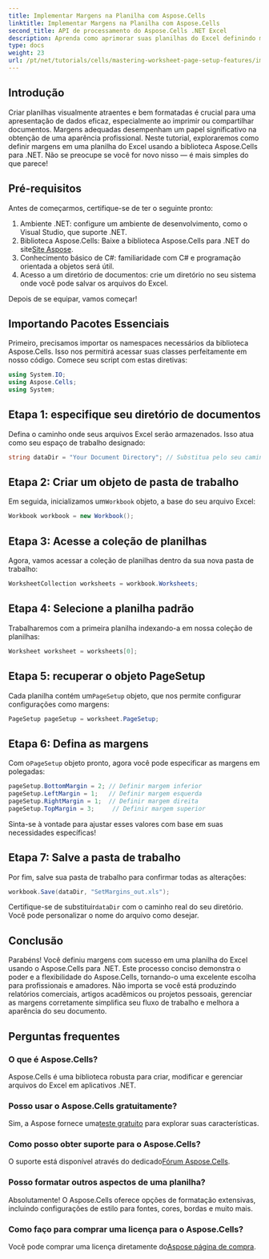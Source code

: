 ```yaml
---
title: Implementar Margens na Planilha com Aspose.Cells
linktitle: Implementar Margens na Planilha com Aspose.Cells
second_title: API de processamento do Aspose.Cells .NET Excel
description: Aprenda como aprimorar suas planilhas do Excel definindo margens usando a biblioteca Aspose.Cells para .NET. Este tutorial passo a passo simplifica o processo, fazendo com que sua apresentação de dados pareça profissional e polida.
type: docs
weight: 23
url: /pt/net/tutorials/cells/mastering-worksheet-page-setup-features/implement-margins-in-worksheet/
---
```

## Introdução

Criar planilhas visualmente atraentes e bem formatadas é crucial para uma apresentação de dados eficaz, especialmente ao imprimir ou compartilhar documentos. Margens adequadas desempenham um papel significativo na obtenção de uma aparência profissional. Neste tutorial, exploraremos como definir margens em uma planilha do Excel usando a biblioteca Aspose.Cells para .NET. Não se preocupe se você for novo nisso — é mais simples do que parece!

## Pré-requisitos

Antes de começarmos, certifique-se de ter o seguinte pronto:

1. Ambiente .NET: configure um ambiente de desenvolvimento, como o Visual Studio, que suporte .NET.
2.  Biblioteca Aspose.Cells: Baixe a biblioteca Aspose.Cells para .NET do site[Site Aspose](https://releases.aspose.com/cells/net/).
3. Conhecimento básico de C#: familiaridade com C# e programação orientada a objetos será útil.
4. Acesso a um diretório de documentos: crie um diretório no seu sistema onde você pode salvar os arquivos do Excel.

Depois de se equipar, vamos começar!

## Importando Pacotes Essenciais

Primeiro, precisamos importar os namespaces necessários da biblioteca Aspose.Cells. Isso nos permitirá acessar suas classes perfeitamente em nosso código. Comece seu script com estas diretivas:

```csharp
using System.IO;
using Aspose.Cells;
using System;
```

## Etapa 1: especifique seu diretório de documentos

Defina o caminho onde seus arquivos Excel serão armazenados. Isso atua como seu espaço de trabalho designado:

```csharp
string dataDir = "Your Document Directory"; // Substitua pelo seu caminho atual
```

## Etapa 2: Criar um objeto de pasta de trabalho

 Em seguida, inicializamos um`Workbook` objeto, a base do seu arquivo Excel:

```csharp
Workbook workbook = new Workbook();
```

## Etapa 3: Acesse a coleção de planilhas

Agora, vamos acessar a coleção de planilhas dentro da sua nova pasta de trabalho:

```csharp
WorksheetCollection worksheets = workbook.Worksheets;
```

## Etapa 4: Selecione a planilha padrão

Trabalharemos com a primeira planilha indexando-a em nossa coleção de planilhas:

```csharp
Worksheet worksheet = worksheets[0];
```

## Etapa 5: recuperar o objeto PageSetup

 Cada planilha contém um`PageSetup` objeto, que nos permite configurar configurações como margens:

```csharp
PageSetup pageSetup = worksheet.PageSetup;
```

## Etapa 6: Defina as margens

 Com o`PageSetup` objeto pronto, agora você pode especificar as margens em polegadas:

```csharp
pageSetup.BottomMargin = 2; // Definir margem inferior
pageSetup.LeftMargin = 1;   // Definir margem esquerda
pageSetup.RightMargin = 1;  // Definir margem direita
pageSetup.TopMargin = 3;     // Definir margem superior
```

Sinta-se à vontade para ajustar esses valores com base em suas necessidades específicas!

## Etapa 7: Salve a pasta de trabalho

Por fim, salve sua pasta de trabalho para confirmar todas as alterações:

```csharp
workbook.Save(dataDir, "SetMargins_out.xls");
```

 Certifique-se de substituir`dataDir` com o caminho real do seu diretório. Você pode personalizar o nome do arquivo como desejar.

## Conclusão

Parabéns! Você definiu margens com sucesso em uma planilha do Excel usando o Aspose.Cells para .NET. Este processo conciso demonstra o poder e a flexibilidade do Aspose.Cells, tornando-o uma excelente escolha para profissionais e amadores. Não importa se você está produzindo relatórios comerciais, artigos acadêmicos ou projetos pessoais, gerenciar as margens corretamente simplifica seu fluxo de trabalho e melhora a aparência do seu documento.

## Perguntas frequentes

### O que é Aspose.Cells?  
Aspose.Cells é uma biblioteca robusta para criar, modificar e gerenciar arquivos do Excel em aplicativos .NET.

### Posso usar o Aspose.Cells gratuitamente?  
 Sim, a Aspose fornece uma[teste gratuito](https://releases.aspose.com/) para explorar suas características.

### Como posso obter suporte para o Aspose.Cells?  
 O suporte está disponível através do dedicado[Fórum Aspose.Cells](https://forum.aspose.com/c/cells/9).

### Posso formatar outros aspectos de uma planilha?  
Absolutamente! O Aspose.Cells oferece opções de formatação extensivas, incluindo configurações de estilo para fontes, cores, bordas e muito mais.

### Como faço para comprar uma licença para o Aspose.Cells?  
 Você pode comprar uma licença diretamente do[Aspose página de compra](https://purchase.aspose.com/buy).